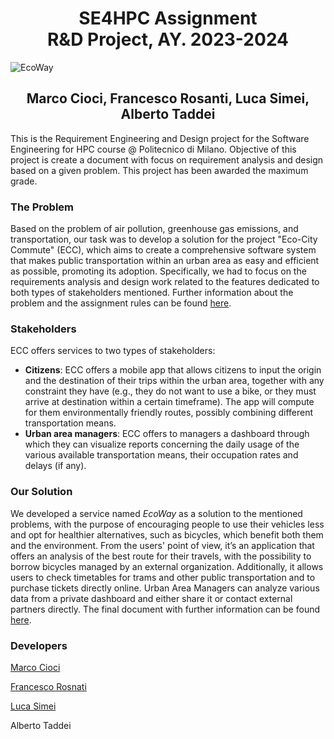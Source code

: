# <div align="center"> SE4HPC Assignment </div> <div align="center"> R&D Project, AY. 2023-2024 </div>

![EcoWay](https://github.com/luca-simei/SE4HPC_RD_project/blob/main/images/ewicon.jpg)

## <div align="center"> Marco Cioci, Francesco Rosanti, Luca Simei, Alberto Taddei </div>

This is the Requirement Engineering and Design project for the Software Engineering for HPC course @ Politecnico di Milano. Objective of this project is create a document with focus on requirement analysis and design based on a given problem. This project has been awarded the maximum grade.

### The Problem
Based on the problem of air pollution, greenhouse gas emissions, and transportation, our task was to develop a solution for the project "Eco-City Commute" (ECC), which aims to create a comprehensive software system that makes public transportation within an urban area as easy and efficient as possible, promoting its adoption. Specifically, we had to focus on the requirements analysis and design work related to the features dedicated to both types of stakeholders mentioned. Further information about the problem and the assignment rules can be found [here](https://github.com/luca-simei/SE4HPC_RD_project/blob/main/Specification/RD_project.pdf).

### Stakeholders
ECC offers services to two types of stakeholders:  
* __Citizens__: ECC offers a mobile app that allows citizens to input the origin and the 
destination of their trips within the urban area, together with any constraint they have 
(e.g., they do not want to use a bike, or they must arrive at destination within a certain 
timeframe). The app will compute for them environmentally friendly routes, possibly 
combining different transportation means.  
* __Urban area managers__: ECC offers to managers a dashboard through which they can 
visualize reports concerning the daily usage of the various available transportation 
means, their occupation rates and delays (if any).

### Our Solution
We developed a service named _EcoWay_ as a solution to the mentioned problems, with the purpose of encouraging people to use their vehicles less and opt for healthier alternatives, such as bicycles, which benefit both them and the environment. From the users' point of view, it’s an application that offers an analysis of the best route for their travels, with the possibility to borrow bicycles managed by an external organization. Additionally, it allows users to check timetables for trams and other public transportation and to purchase tickets directly online. Urban Area Managers can analyze various data from a private dashboard and either share it or contact external partners directly. The final document with further information can be found [here](https://github.com/luca-simei/SE4HPC_RD_project/blob/main/EcoWay.pdf).

### Developers
[Marco Cioci](https://github.com/MarcoCioci)

[Francesco Rosnati](https://github.com/RosNaviGator)

[Luca Simei](https://github.com/luca-simei)

Alberto Taddei
